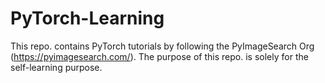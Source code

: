 # PyTorch-Learning
This repo. contains PyTorch tutorials by following the PyImageSearch Org (https://pyimagesearch.com/). The purpose of this repo. is solely for the self-learning purpose.
